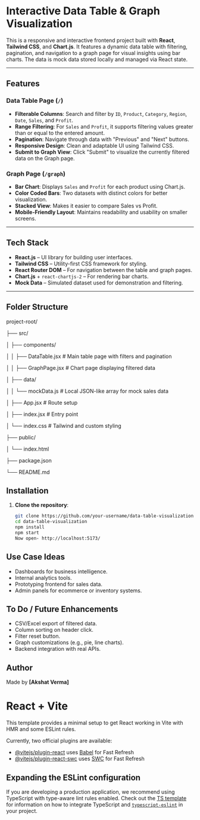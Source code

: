# Interactive Data Table & Graph Visualization

This is a responsive and interactive frontend project built with **React**, **Tailwind CSS**, and **Chart.js**. It features a dynamic data table with filtering, pagination, and navigation to a graph page for visual insights using bar charts. The data is mock data stored locally and managed via React state.

---

## Features

### Data Table Page (`/`)

- **Filterable Columns**: Search and filter by `ID`, `Product`, `Category`, `Region`, `Date`, `Sales`, and `Profit`.
- **Range Filtering**: For `Sales` and `Profit`, it supports filtering values greater than or equal to the entered amount.
- **Pagination**: Navigate through data with "Previous" and "Next" buttons.
- **Responsive Design**: Clean and adaptable UI using Tailwind CSS.
- **Submit to Graph View**: Click "Submit" to visualize the currently filtered data on the Graph page.

### Graph Page (`/graph`)

- **Bar Chart**: Displays `Sales` and `Profit` for each product using Chart.js.
- **Color Coded Bars**: Two datasets with distinct colors for better visualization.
- **Stacked View**: Makes it easier to compare Sales vs Profit.
- **Mobile-Friendly Layout**: Maintains readability and usability on smaller screens.

---

## Tech Stack

- **React.js** – UI library for building user interfaces.
- **Tailwind CSS** – Utility-first CSS framework for styling.
- **React Router DOM** – For navigation between the table and graph pages.
- **Chart.js** + `react-chartjs-2` – For rendering bar charts.
- **Mock Data** – Simulated dataset used for demonstration and filtering.

---

## Folder Structure

project-root/

├── src/

│   ├── components/

│   │   ├── DataTable.jsx      # Main table page with filters and pagination

│   │   ├── GraphPage.jsx      # Chart page displaying filtered data

│   ├── data/

│   │   └── mockData.js        # Local JSON-like array for mock sales data

│   ├── App.jsx                # Route setup

│   ├── index.jsx              # Entry point

│   └── index.css              # Tailwind and custom styling

├── public/

│   └── index.html

├── package.json

└── README.md

## Installation

1. **Clone the repository**:
   ```bash
   git clone https://github.com/your-username/data-table-visualization.git
   cd data-table-visualization
   npm install
   npm start
   Now open- http://localhost:5173/
   ```

## Use Case Ideas

* Dashboards for business intelligence.
* Internal analytics tools.
* Prototyping frontend for sales data.
* Admin panels for ecommerce or inventory systems.

## To Do / Future Enhancements

* CSV/Excel export of filtered data.
* Column sorting on header click.
* Filter reset button.
* Graph customizations (e.g., pie, line charts).
* Backend integration with real APIs.

## Author

Made by **[Akshat Verma]**

# React + Vite

This template provides a minimal setup to get React working in Vite with HMR and some ESLint rules.

Currently, two official plugins are available:

- [@vitejs/plugin-react](https://github.com/vitejs/vite-plugin-react/blob/main/packages/plugin-react) uses [Babel](https://babeljs.io/) for Fast Refresh
- [@vitejs/plugin-react-swc](https://github.com/vitejs/vite-plugin-react/blob/main/packages/plugin-react-swc) uses [SWC](https://swc.rs/) for Fast Refresh

## Expanding the ESLint configuration

If you are developing a production application, we recommend using TypeScript with type-aware lint rules enabled. Check out the [TS template](https://github.com/vitejs/vite/tree/main/packages/create-vite/template-react-ts) for information on how to integrate TypeScript and [`typescript-eslint`](https://typescript-eslint.io) in your project.
